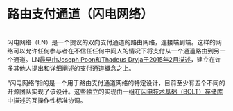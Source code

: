 # 路由支付通道（闪电网络）

\
闪电网络（LN）是一个提议的双向支付通道的路由网络，连接端到端。这样的网络可以允许任何参与者在不信任任何中间人的情况下将支付从一个通道路由到另一个通道。LN[最早由Joseph Poon和Thadeus Dryja于2015年2月描述](https://lightning.network/lightning-network-paper.pdf)，建立在许多其他人提出和详细阐述的支付通道概念之上。

“闪电网络”指的是一个用于路由支付通道网络的特定设计，目前至少有五个不同的开源团队实现了该设计。这些独立的实现由一组在[闪电技术基础（BOLT）存储库](https://github.com/lightning/bolts/blob/master/00-introduction.md)中描述的互操作性标准协调。
